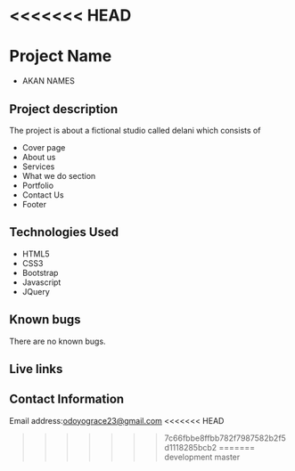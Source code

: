 <<<<<<< HEAD
=======
 # Project Name
- AKAN NAMES
## Project description
The project is about a fictional studio called delani which consists of 
- Cover page
- About us 
- Services
- What we do section
- Portfolio
- Contact Us
- Footer
## Technologies Used
+ HTML5
+ CSS3
+ Bootstrap
+ Javascript
+ JQuery
## Known bugs
There are no known bugs.
## Live links

## Contact Information
Email address:odoyograce23@gmail.com
<<<<<<< HEAD
>>>>>>> 7c66fbbe8ffbb782f7987582b2f5d1118285bcb2
=======
>>>>>>> development
>>>>>>> master
